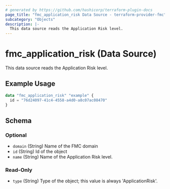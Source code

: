 ```yaml
---
# generated by https://github.com/hashicorp/terraform-plugin-docs
page_title: "fmc_application_risk Data Source - terraform-provider-fmc"
subcategory: "Objects"
description: |-
  This data source reads the Application Risk level.
---
```


# fmc_application_risk (Data Source)

This data source reads the Application Risk level.

## Example Usage

```terraform
data "fmc_application_risk" "example" {
  id = "76d24097-41c4-4558-a4d0-a8c07ac08470"
}
```

<!-- schema generated by tfplugindocs -->
## Schema

### Optional

- `domain` (String) Name of the FMC domain
- `id` (String) Id of the object
- `name` (String) Name of the Application Risk level.

### Read-Only

- `type` (String) Type of the object; this value is always 'ApplicationRisk'.
